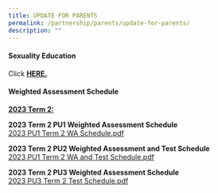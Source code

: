 ```yaml
---
title: UPDATE FOR PARENTS
permalink: /partnership/parents/update-for-parents/
description: ""
---
```

<h4><strong>Sexuality Education</strong></h4>
<p>Click&nbsp;<a href="/mi-experience/key-programmes/character-and-citizenship-education/sexuality-education" target="_blank" rel="noopener"><strong>HERE.</strong></a></p>

<h4><strong>Weighted Assessment Schedule</strong></h4>
<p><u><strong>2023 Term 2:</strong></u></p>
<p><strong>2023 Term 2 PU1 Weighted Assessment Schedule <br></strong><a href="/files/2023%20pu1%20term%202%20wa%20schedule.pdf">2023 PU1 Term 2 WA Schedule.pdf</a></p>

<p><strong>2023 Term 2 PU2 Weighted Assessment and Test Schedule <br></strong><a href="/files/2023%20pu2%20term%202%20wa%20schedule.pdf">2023 PU1 Term 2 WA and Test Schedule.pdf</a></p>

<p><strong>2023 Term 2 PU3 Weighted Assessment Schedule <br></strong><a href="/files/2023%20pu3%20term%202%20test%20schedule.pdf">2023 PU3 Term 2 Test Schedule.pdf</a></p>

